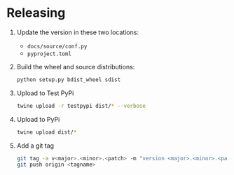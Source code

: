 # Releasing

1. Update the version in these two locations:

    - `docs/source/conf.py`
    - `pyproject.toml`

1. Build the wheel and source distributions:

    ```bash
    python setup.py bdist_wheel sdist
    ```

1. Upload to Test PyPi

    ```bash
    twine upload -r testpypi dist/* --verbose
    ```

1. Upload to PyPi

    ```bash
    twine upload dist/*
    ```

1. Add a git tag

    ```bash
    git tag -a v<major>.<minor>.<patch> -m "version <major>.<minor>.<patch>"
    git push origin <tagname>
    ```
